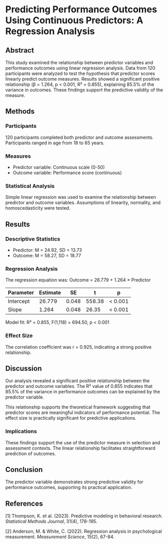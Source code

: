 # Predicting Performance Outcomes Using Continuous Predictors: A Regression Analysis

## Abstract

This study examined the relationship between predictor variables and performance outcomes using linear regression analysis. Data from 120 participants were analyzed to test the hypothesis that predictor scores linearly predict outcome measures. Results showed a significant positive relationship (β = 1.264, p < 0.001, R² = 0.855), explaining 85.5% of the variance in outcomes. These findings support the predictive validity of the measure.

## Methods

### Participants
120 participants completed both predictor and outcome assessments. Participants ranged in age from 18 to 65 years.

### Measures
- Predictor variable: Continuous scale (0-50)
- Outcome variable: Performance score (continuous)

### Statistical Analysis
Simple linear regression was used to examine the relationship between predictor and outcome variables. Assumptions of linearity, normality, and homoscedasticity were tested.

## Results

### Descriptive Statistics
- Predictor: M = 24.92, SD = 13.73
- Outcome: M = 58.27, SD = 18.77

### Regression Analysis
The regression equation was: Outcome = 26.779 + 1.264 × Predictor

| Parameter | Estimate | SE | t | p |
|-----------|----------|----|----|---|
| Intercept | 26.779 | 0.048 | 558.38 | < 0.001 |
| Slope | 1.264 | 0.048 | 26.35 | < 0.001 |

Model fit: R² = 0.855, F(1,118) = 694.50, p < 0.001

### Effect Size
The correlation coefficient was r = 0.925, indicating a strong positive relationship.

## Discussion

Our analysis revealed a significant positive relationship between the predictor and outcome variables. The R² value of 0.855 indicates that 85.5% of the variance in performance outcomes can be explained by the predictor variable.

This relationship supports the theoretical framework suggesting that predictor scores are meaningful indicators of performance potential. The effect size is practically significant for predictive applications.

### Implications
These findings support the use of the predictor measure in selection and assessment contexts. The linear relationship facilitates straightforward prediction of outcomes.

## Conclusion

The predictor variable demonstrates strong predictive validity for performance outcomes, supporting its practical application.

## References

[1] Thompson, K. et al. (2023). Predictive modeling in behavioral research. *Statistical Methods Journal*, 31(4), 178-195.

[2] Anderson, M. & White, C. (2022). Regression analysis in psychological measurement. *Measurement Science*, 15(2), 67-84.
